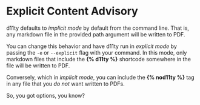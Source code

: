 # Explicit Content Advisory

d11ty defaults to _implicit mode_ by default from the command line. That is, any markdown file in the provided path argument will be written to PDF.

You can change this behavior and have d11ty run in _explicit mode_ by passing the `-e` or `--explicit` flag with your command. In this mode, only markdown files that include the **{&percnt; d11ty &percnt;}** shortcode somewhere in the file will be written to PDF.

Conversely, which in _implicit mode_, you can include the **{&percnt; nod11ty &percnt;}** tag in any file that you _do not_ want written to PDFs. 

So, you got options, you know?

<!-- {% nod11ty %} -->